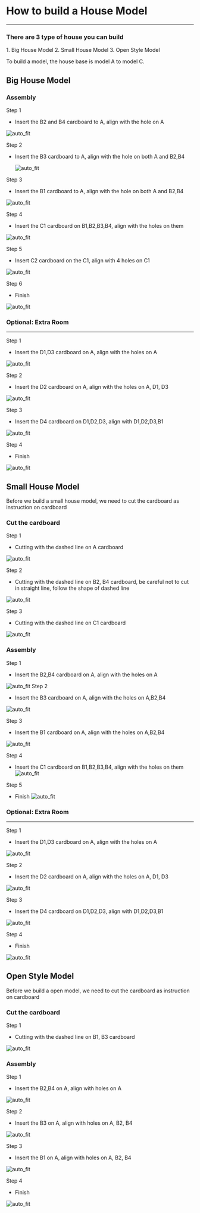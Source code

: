 # How to build a House Model
<HR>

<H3>There are 3 type of house you can build</H3>
1. Big House Model
2. Small House Model
3. Open Style Model

<P>
To build a model, the house base is model A to model C.<P>

## Big House Model


### Assembly

<span id="subtitle">Step 1</span><BR><P>
* Insert the B2 and B4 cardboard to A, align with the hole on A<P>

![auto_fit](images/assembly/house_big_ass1_new.png)

<span id="subtitle">Step 2</span><BR><P>
* Insert the B3 cardboard to A, align with the hole on both A and B2,B4 <P>
![auto_fit](images/assembly/house_big_ass2_new.png)

<span id="subtitle">Step 3</span><BR><P>
* Insert the B1 cardboard to A, align with the hole on both A and B2,B4 <P>

![auto_fit](images/assembly/house_big_ass3_new.png)

<span id="subtitle">Step 4</span><BR><P>
* Insert the C1 cardboard on B1,B2,B3,B4, align with the holes on them <P>

![auto_fit](images/assembly/house_big_ass4_new.png)

<span id="subtitle">Step 5</span><BR><P>
* Insert C2 cardboard on the C1, align with 4 holes on C1 <P>

![auto_fit](images/assembly/house_big_ass5_new.png)

<span id="subtitle">Step 6</span><BR><P>
* Finish <P>

![auto_fit](images/assembly/house_big_ass6_new.png)

### Optional: Extra Room
<HR>

<span id="subtitle">Step 1</span><BR><P>
* Insert the D1,D3 cardboard on A, align with the holes on A <P>

![auto_fit](images/assembly/house_extra_ass1_new.png)

<span id="subtitle">Step 2</span><BR><P>
*  Insert the D2 cardboard on A, align with the holes on A, D1, D3 <P>

![auto_fit](images/assembly/house_extra_ass2_new.png)

<span id="subtitle">Step 3</span><BR><P>
*  Insert the D4 cardboard on D1,D2,D3, align with D1,D2,D3,B1
<P>

![auto_fit](images/assembly/house_extra_ass3_new.png)

<span id="subtitle">Step 4</span><BR><P>
* Finish <P>

![auto_fit](images/assembly/house_extra_ass4_new.png)

## Small House Model

Before we build a small house model, we need to cut the cardboard as instruction on cardboard

### Cut the cardboard


<span id="subtitle">Step 1</span><BR><P>
* Cutting with the dashed line on A cardboard <P>

![auto_fit](images/assembly/house_small_cut1.png)


<span id="subtitle">Step 2</span><BR><P>
* Cutting with the dashed line on B2, B4 cardboard, be careful not to cut in straight line, follow the shape of dashed line <P>

![auto_fit](images/assembly/house_small_cut2.png)

<span id="subtitle">Step 3</span><BR><P>
* Cutting with the dashed line on C1 cardboard <P>

![auto_fit](images/assembly/house_small_cut3.png)

### Assembly

<span id="subtitle">Step 1</span><BR><P>
* Insert the B2,B4 cardboard on A, align with the holes on A <P>

![auto_fit](images/assembly/house_small_ass1.png)
<span id="subtitle">Step 2</span><BR><P>
* Insert the B3 cardboard on A, align with the holes on A,B2,B4 <P>

![auto_fit](images/assembly/house_small_ass2.png)

<span id="subtitle">Step 3</span><BR><P>
* Insert the B1 cardboard on A, align with the holes on A,B2,B4 <P>

![auto_fit](images/assembly/house_small_ass3.png)

<span id="subtitle">Step 4</span><BR><P>
* Insert the C1 cardboard on B1,B2,B3,B4, align with the holes on them
![auto_fit](images/assembly/house_small_ass4.png)

<span id="subtitle">Step 5</span><BR><P>
* Finish
![auto_fit](images/assembly/house_small_ass5.jpg)

### Optional: Extra Room
<HR>

<span id="subtitle">Step 1</span><BR><P>
* Insert the D1,D3 cardboard on A, align with the holes on A <P>

![auto_fit](images/assembly/house_extra_ass1_new.png)

<span id="subtitle">Step 2</span><BR><P>
*  Insert the D2 cardboard on A, align with the holes on A, D1, D3 <P>

![auto_fit](images/assembly/house_extra_ass2_new.png)

<span id="subtitle">Step 3</span><BR><P>
*  Insert the D4 cardboard on D1,D2,D3, align with D1,D2,D3,B1
<P>

![auto_fit](images/assembly/house_extra_ass3_new.png)

<span id="subtitle">Step 4</span><BR><P>
* Finish <P>

![auto_fit](images/assembly/house_extra_ass4_new.png)


## Open Style Model

Before we build a open model, we need to cut the cardboard as instruction on cardboard

### Cut the cardboard

<span id="subtitle">Step 1</span><BR><P>
* Cutting with the dashed line on B1, B3 cardboard <P>

![auto_fit](images/assembly/house_open_cut1.png)


### Assembly

<span id="subtitle">Step 1</span><BR><P>
* Insert the B2,B4 on A, align with holes on A <P>

![auto_fit](images/assembly/house_open_ass1.png)

<span id="subtitle">Step 2</span><BR><P>
* Insert the B3 on A, align with holes on A, B2, B4 <P>

![auto_fit](images/assembly/house_open_ass2.png)

<span id="subtitle">Step 3</span><BR><P>
*  Insert the B1 on A, align with holes on A, B2, B4 <P>

![auto_fit](images/assembly/house_open_ass3.png)

<span id="subtitle">Step 4</span><BR><P>
* Finish <P>

![auto_fit](images/assembly/house_open_ass4.jpg)

